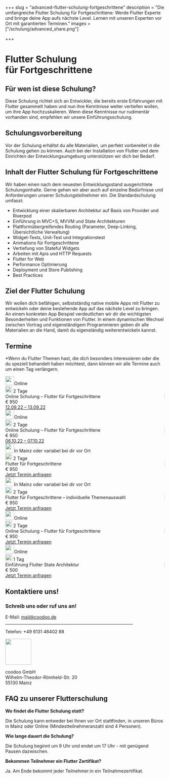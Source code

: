 +++
slug = "advanced-flutter-schulung-fortgeschrittene"
description = "Die umfangreiche Flutter Schulung für Fortgeschrittene: Werde Flutter Experte und bringe deine App aufs nächste Level. Lernen mit unseren Experten vor Ort mit garantierten Terminen."
images = ["/schulung/advanced_share.png"]

+++

<div class="container schulung-header pt-5 pb-5">
<div class="overlay"></div>
  <div class="row pb-5">
    <div class="col-md-6 text-left">
      <h1 class="schulung-h1">
     Flutter Schulung <br>für Fortgeschrittene</h1>
      <!-- <a class="btn btn-schulung pl-4 pr-4 pt-2 pb-2" href="/schulung/flutter-schulung.html#termine">Neueste Termine</a> -->
    </div>
  </div>
</div>

<!-- Schulungsinhalt -->

<div class="inhalt container pt-1 pb-5 pl-0 pr-0">
  <div class="row pb-3">
    <div class="col">
        <h2 class="schulung-h2 pt-5 pb-4">Für wen ist diese Schulung?</h2>
    <p class="schulung-p pt-2">Diese Schulung richtet sich an Entwickler, die bereits erste Erfahrungen mit Flutter gesammelt haben und nun ihre Kenntnisse weiter vertiefen wollen, um ihre App hochzuskalieren. Wenn diese Kenntnisse nur rudimentär vorhanden sind, empfehlen wir unsere Einführungsschulung. </p>
     <h2 class="schulung-h2 pt-5 pb-4">Schulungsvorbereitung</h2>
     <p><b></b></p>
     <p class="schulung-p pt-2">
  Vor der Schulung erhältst du alle Materialien, um perfekt vorbereitet in die Schulung gehen zu können. Auch bei der Installation von Flutter und dem Einrichten der Entwicklungsumgebung unterstützen wir dich bei Bedarf.
      </p>
    <h2 class="schulung-h2 pt-5 pb-4">Inhalt der Flutter Schulung für Fortgeschrittene</h2>
    <p class="schulung-p pt-2">
    Wir haben einen nach dem neuesten Entwicklungsstand ausgerichtete Schulungsinhalte. Gerne gehen wir aber auch auf einzelne Bedürfnisse und Anforderungen unserer Schulungsteilnehmer ein. Die Standardschulung umfasst:</p>
    <ul>
      <li>Entwicklung einer skalierbaren Architektur auf Basis von Provider und Riverpod</li>
      <li>Einführung in MVC+S, MVVM und State Architekturen</li>
      <li>Plattformübergreifendes Routing (Parameter, Deep-Linking, Übersichtliche Verwaltung)</li>
      <li>Widget-Tests, Unit-Test und Integrationstest</li>
      <li>Animations für Fortgeschrittene</li>
      <li>Vertiefung von Stateful Widgets</li>
      <li>Arbeiten mit Apis und HTTP Requests</li>
      <li>Flutter for Web</li>
      <li>Performance Optimierung</li>
      <li>Deployment und Store Publishing</li>
      <li>Best Practices</li>
    </ul>
    </p>
    </div>
  </div>
 
  <h2 class="schulung-h2 pt-2">Ziel der Flutter Schulung</h2>
     <p class="schulung-p pt-2">
        Wir wollen dich befähigen, selbstständig native mobile Apps mit Flutter zu entwickeln oder deine bestehende App auf das nächste Level zu bringen. An einem konkreten App Beispiel verdeutlichen wir dir die wichtigsten Besonderheiten und Funktionen von Flutter. In einem dynamischen Wechsel zwischen Vortrag und eigenständigem Programmieren geben dir alle Materialien an die Hand, damit du eigenständig weiterentwickeln kannst. 
      </p>

 </div>


<!-- Termine -->

<div id="termine" class="container pb-5 pl-0 pr-0">
  <div class="row pb-3">
    <div class="col">
     <h2 class="schulung-h2 pb-3">Termine</h2>

<p>*Wenn du Flutter Themen hast, die dich besonders interessieren oder die du speziell behandelt haben möchtest, dann können wir alle Termine auch um einen Tag verlängern. </p>
    </div>
  </div>
<div class="row zeile">
  <div class="col-2 text-center"><img src="/images/placeholder-2.png" class="icon mr-2" height="28" />Online</div>
  <div class="col-2 text-center"> <img src="/images/tag.svg" class="icon mr-2" height="21" />
          2 Tage</div>
          <div class="col-4 text-center" style="border-right: 1px solid lightgrey">Online Schulung – Flutter für Fortgeschrittene</div>
           <div class="col-1 text-center"> 
          € 950</div>
  <div class="col-3 blue-button text-center"> <a id="schulung_mainz_2tage" class="btn yellow-button" href="https://forms.gle/8LiDrxtBXpDAQ39q7" target="_blank" rel="noopener">12.09.22 – 13.09.22</a></div>
</div>
<div class="row zeile">
  <div class="col-2 text-center"><img src="/images/placeholder-2.png" class="icon mr-2" height="28" />Online</div>
  <div class="col-2 text-center"> <img src="/images/tag.svg" class="icon mr-2" height="21" /> 2 Tage</div>
          <div class="col-4 text-center" style="border-right: 1px solid lightgrey">Online Schulung – Flutter für Fortgeschrittene</div>
          <div class="col-1 text-center">€ 950</div>
  <div class="col-3 blue-button text-center"> <a id="schulung_mainz_2tage" class="btn yellow-button" href="https://forms.gle/3HFo4ywbUyaS2GWi7" target="_blank" rel="noopener">06.10.22 – 07.10.22</a></div>
</div>
<div class="row zeile">
  <div class="col-2 text-center"><img src="/images/placeholder-2.png" class="icon mr-2" height="28" />In Mainz oder variabel bei dir vor Ort</div>
  <div class="col-2 text-center"> <img src="/images/tag.svg" class="icon mr-2" height="21" />
          2 Tage</div>
          <div class="col-4 text-center" style="border-right: 1px solid lightgrey">Flutter für Fortgeschrittene</div>
           <div class="col-1 text-center"> 
          € 950</div>
  <div class="col-3 blue-button text-center"> <a id="schulung_mainz_2tage" class="btn btn-schulung" href="https://forms.gle/wHwqAABPf2tfp1Ct8" target="_blank" rel="noopener">Jetzt Termin anfragen</a></div>
</div>
<div class="row zeile">
  <div class="col-2 text-center"><img src="/images/placeholder-2.png" class="icon mr-2" height="28" />In Mainz oder variabel bei dir vor Ort</div>
  <div class="col-2 text-center"> <img src="/images/tag.svg" class="icon mr-2" height="21" />
          2 Tage</div>
          <div class="col-4 text-center" style="border-right: 1px solid lightgrey">Flutter für Fortgeschrittene – individuelle Themenauswahl</div>
           <div class="col-1 text-center"> 
          € 950</div>
  <div class="col-3 blue-button text-center"> <a id="schulung_mainz_2tage" class="btn btn-schulung" href="https://forms.gle/wHwqAABPf2tfp1Ct8" target="_blank" rel="noopener">Jetzt Termin anfragen</a></div>
</div>
<div class="row zeile">
  <div class="col-2 text-center"><img src="/images/placeholder-2.png" class="icon mr-2" height="28" />Online</div>
  <div class="col-2 text-center"> <img src="/images/tag.svg" class="icon mr-2" height="21" />
          2 Tage</div>
          <div class="col-4 text-center" style="border-right: 1px solid lightgrey">Online Schulung – Flutter für Fortgeschrittene</div>
           <div class="col-1 text-center"> 
          € 950</div>
  <div class="col-3 blue-button text-center"> <a id="schulung_mainz_2tage" class="btn btn-schulung" href="https://forms.gle/wHwqAABPf2tfp1Ct8" target="_blank" rel="noopener">Jetzt Termin anfragen</a></div>
</div>
<div class="row zeile mb-5">
  <div class="col-2 text-center"><img src="/images/placeholder-2.png" class="icon mr-2" height="28" />Online</div>
  <div class="col-2 text-center"> <img src="/images/tag.svg" class="icon mr-2" height="21" />
          1 Tag</div>
          <div class="col-4 text-center" style="border-right: 1px solid lightgrey">Einführung Flutter State Architektur</div>
           <div class="col-1 text-center"> 
          € 500</div>
  <div class="col-3 blue-button text-center"> <a id="schulung_mainz_2tage" class="btn btn-schulung" href="https://forms.gle/yAqSjWz9tKNizR5m9" target="_blank" rel="noopener">Jetzt Termin anfragen</a></div>
</div>





<!-- Kontakt -->

<div class="container contact pt-5 pb-5" id="kontakt">
 
  <div class="row pb-5">
    <div class="col-md-6 pb-5">
     <h2 class="schulung-h2 pb-3 ">Kontaktiere uns!</h2>
    <div class="card" style="width:80%">
    <div class="card-body text-center">
    <h3 class="pt-3 pb-2"><b>Schreib uns oder ruf uns an!</b></h3>
       <p> E-Mail: <a href="mailto:mail@flutter.de">mail@coodoo.de</a></p>
      <hr>
      <p>Telefon: +49 6131 46402 88</p>
    </div>
    </div>
    </div>
    <div class="adresse col-md-3 text-center pt-5">
      <!-- <p> <img src="/images/team.svg" class="icon-weiss mr-2" height="42" /> Your Flutter Team</p>
      <img src="/images/envelope.svg" class="icon mr-2" height="22" />
      <p> <img src="/images/envelope.svg" class="icon-weiss mr-2" height="42" /> mail@flutter.de</p> -->
      <img src="/images/placeholder-2.png" class="icon-weiss2" height="82" />
      <p>coodoo GmbH
      <br>Wilhelm-Theodor-Römheld-Str. 20
      <br>55130 Mainz</p>
    </div>
    <div class="col-md-3">
    </div>
  </div>
</div>

 
<div class="inhalt container pt-1 pb-5 pl-0 pr-0">
  <div class="row pb-3">
    <div class="col">
     <h2 class="schulung-h2 pt-5 pb-4">FAQ zu unserer Flutterschulung</h2>
     <p><b>Wo findet die Flutter Schulung statt?</b></p>
     <p class="schulung-p ">
        Die Schulung kann entweder bei Ihnen vor Ort stattfinden, in unseren Büros in Mainz oder Online (Mindestteilnehmeranzahl sind 4 Personen).
      </p>
    <p><b>Wie lange dauert die Schulung?</b></p>
     <p class="schulung-p ">
      Die Schulung beginnt um 9 Uhr und endet um 17 Uhr - mit genügend Pausen dazwischen.
     </p>
    <p><b>Bekommen Teilnehmer ein Flutter Zertifikat?</b></p>
     <p class="schulung-p ">
       Ja. Am Ende bekommt jeder Teilnehmer:in ein Teilnahmezertifikat.
      </p>
      </div>
      </div>
      </div>
      <div class="container pb-5"></div>